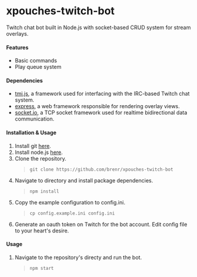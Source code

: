 # xpouches-twitch-bot
Twitch chat bot built in Node.js with socket-based CRUD system for stream overlays.

#### Features
* Basic commands
* Play queue system

#### Dependencies
* [tmi.js](https://www.npmjs.com/package/tmi.js), a framework used for interfacing with the IRC-based Twitch chat system.
* [express](https://www.npmjs.com/package/express), a web framework responsible for rendering overlay views.
* [socket.io](https://www.npmjs.com/package/socket.io), a TCP socket framework used for realtime bidirectional data communication.

#### Installation & Usage
1. Install git [here](https://git-scm.com/downloads).
2. Install node.js [here](https://nodejs.org/en/download/).
3. Clone the repository.
   > `git clone https://github.com/brenr/xpouches-twitch-bot`
4. Navigate to directory and install package dependencies.
   > `npm install`
5. Copy the example configuration to config.ini.
   > `cp config.example.ini config.ini`
6. Generate an oauth token on Twitch for the bot account. Edit config file to your heart's desire.

#### Usage
1. Navigate to the repository's directy and run the bot.
   > `npm start`
